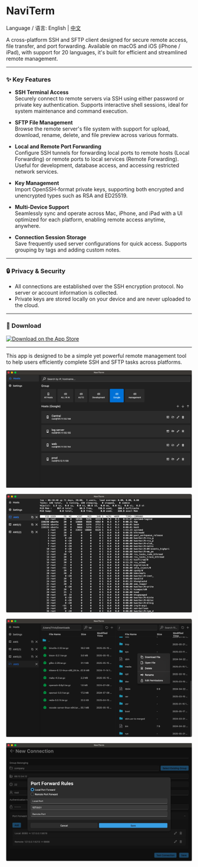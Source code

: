 # NaviTerm

Language / 语言: English | [中文](README.zh.md)

A cross-platform SSH and SFTP client designed for secure remote access, file transfer, and port forwarding. Available on macOS and iOS (iPhone / iPad), with support for 20 languages, it's built for efficient and streamlined remote management.

---

### ✨ Key Features

- **SSH Terminal Access**  
  Securely connect to remote servers via SSH using either password or private key authentication. Supports interactive shell sessions, ideal for system maintenance and command execution.

- **SFTP File Management**  
  Browse the remote server's file system with support for upload, download, rename, delete, and file preview across various formats.

- **Local and Remote Port Forwarding**  
  Configure SSH tunnels for forwarding local ports to remote hosts (Local Forwarding) or remote ports to local services (Remote Forwarding). Useful for development, database access, and accessing restricted network services.

- **Key Management**  
  Import OpenSSH-format private keys, supporting both encrypted and unencrypted types such as RSA and ED25519.

- **Multi-Device Support**  
  Seamlessly sync and operate across Mac, iPhone, and iPad with a UI optimized for each platform, enabling remote access anytime, anywhere.

- **Connection Session Storage**  
  Save frequently used server configurations for quick access. Supports grouping by tags and adding custom notes.

---

### 🔒 Privacy & Security

- All connections are established over the SSH encryption protocol. No server or account information is collected.
- Private keys are stored locally on your device and are never uploaded to the cloud.

---

### 🚀 Download

[![Download on the App Store](https://developer.apple.com/assets/elements/badges/download-on-the-app-store.svg)](https://apps.apple.com/us/app/naviterm/id6747072398)

---

This app is designed to be a simple yet powerful remote management tool to help users efficiently complete SSH and SFTP tasks across platforms.

![App Screenshot](images/1.png)

![App Screenshot](images/2.png)

![App Screenshot](images/3.png)

![App Screenshot](images/4.png)
